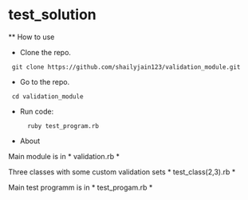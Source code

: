 # test_solution

** How to use
* Clone the repo.
 ```
  git clone https://github.com/shailyjain123/validation_module.git
 ```
* Go to the repo.
 ```
  cd validation_module
 ```

* Run code:
  ```
    ruby test_program.rb
  ```

* About

Main module is in * validation.rb *

Three classes with some custom validation sets * test_class(2,3).rb *

Main test programm is in * test_progam.rb * 
